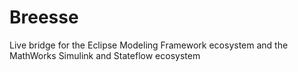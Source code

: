 # Breesse

Live bridge for the Eclipse Modeling Framework ecosystem and the MathWorks Simulink and Stateflow ecosystem
